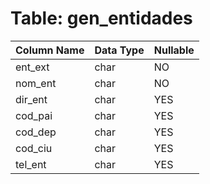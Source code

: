 # Table: gen_entidades

| Column Name | Data Type | Nullable |
|-------------|-----------|----------|
| ent_ext | char | NO |
| nom_ent | char | NO |
| dir_ent | char | YES |
| cod_pai | char | YES |
| cod_dep | char | YES |
| cod_ciu | char | YES |
| tel_ent | char | YES |

